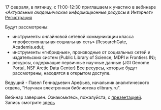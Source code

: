17 февраля, в пятницу, с 11:00-12:30 приглашаем к участию в вебинаре _«Актуальные академические информационные ресурсы в Интернет»_   [Регистрация](https://events.webinar.ru/1176571/434666606)

Будут рассмотрены:
*   инструменты онлайновой сетевой коммуникации класса «профессиональная социальная сеть» (ResearchGate, Academia.edu);
*   инструменты «гибридные», производные от социальных сетей и издательских систем (Public Library of Science, MDPI и Frontiers IN);
*   ресурсы, содержащие первичные научные данные (JGI Genome Portal, NSF Arctic Data Center) Все ресурсы, которые будут рассмотрены, находятся в открытом доступе.

Ведущий - Павел Геннадьевич Арефьев, начальник аналитического отдела, "Научная электронная библиотека elibrary.ru".

Вебинар завершен. Ознакомьтесь, пожалуйста, с [презентацией](/more/Act_inf_res.pdf).
\
Запись смотрите [здесь](https://www.youtube.com/watch?v=82QgmBMl_ps)
